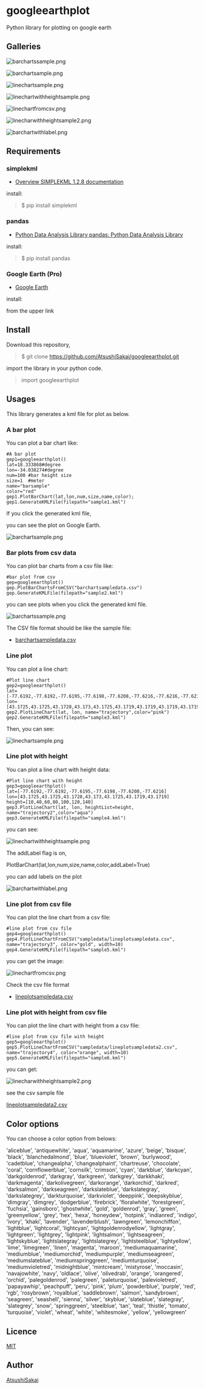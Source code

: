 googleearthplot
===============

Python library for plotting on google earth

## Galleries

![barchartssample.png](https://github.com/AtsushiSakai/googleearthplot/blob/master/img/barchartssample.png)

![barchartsample.png](https://github.com/AtsushiSakai/googleearthplot/blob/master/img/barchartsample.png)

![linechartsample.png](https://github.com/AtsushiSakai/googleearthplot/blob/master/img/linechartsample.png)

![linechartwithheightsample.png](https://github.com/AtsushiSakai/googleearthplot/blob/master/img/linechartwithheightsample.png)

![linechartfromcsv.png](https://github.com/AtsushiSakai/googleearthplot/blob/master/img/linechartfromcsv.png)

![linecharwithheightsample2.png](https://github.com/AtsushiSakai/googleearthplot/blob/master/img/linecharwithheightsample2.png)

![barchartwithlabel.png](https://github.com/AtsushiSakai/googleearthplot/blob/master/img/barchartwithlabel.png)

## Requirements

### simplekml

- [Overview SIMPLEKML 1.2.8 documentation](http://www.simplekml.com/en/latest/index.html)

install:

> $ pip install simplekml

### pandas

- [Python Data Analysis Library  pandas: Python Data Analysis Library](http://pandas.pydata.org/)

install:

> $ pip install pandas

### Google Earth (Pro)

- [Google Earth](http://www.google.com/earth/download/ge/agree.html)

install:

from the upper link

## Install

Download this repository,

> $ git clone https://github.com/AtsushiSakai/googleearthplot.git

import the library in your python code.

> import googleearthplot

## Usages

This library generates a kml file for plot as below.

### A bar plot 

You can plot a bar chart like:

    #A bar plot 
    gep1=googleearthplot()
    lat=18.333868#degree
    lon=-34.038274#degree
    num=100 #bar height size
    size=1  #meter
    name="barsample"
    color="red"
    gep1.PlotBarChart(lat,lon,num,size,name,color);
    gep1.GenerateKMLFile(filepath="sample1.kml")

If you click the generated kml file,

you can see the plot on Google Earth.

![barchartsample.png](https://github.com/AtsushiSakai/googleearthplot/blob/master/img/barchartsample.png)


### Bar plots from csv data

You can plot bar charts from a csv file like:

    #bar plot from csv
    gep=googleearthplot()
    gep.PlotBarChartsFromCSV("barchartsampledata.csv")
    gep.GenerateKMLFile(filepath="sample2.kml")
    

you can see plots when you click the generated kml file.

![barchartssample.png](https://github.com/AtsushiSakai/googleearthplot/blob/master/img/barchartssample.png)

The CSV file format should be like the sample file:

- [barchartsampledata.csv](https://github.com/AtsushiSakai/googleearthplot/blob/master/barchartsampledata.csv)


### Line plot

You can plot a line chart:

    #Plot line chart
    gep2=googleearthplot()
    lat=[-77.6192,-77.6192,-77.6195,-77.6198,-77.6208,-77.6216,-77.6216,-77.6216]
    lon=[43.1725,43.1725,43.1728,43.173,43.1725,43.1719,43.1719,43.1719,43.1719]
    gep2.PlotLineChart(lat, lon, name="trajectory",color="pink")
    gep2.GenerateKMLFile(filepath="sample3.kml")
    
Then, you can see:

![linechartsample.png](https://github.com/AtsushiSakai/googleearthplot/blob/master/img/linechartsample.png)

### Line plot with height 

You can plot a line chart with height data:

    #Plot line chart with height
    gep3=googleearthplot()
    lat=[-77.6192,-77.6192,-77.6195,-77.6198,-77.6208,-77.6216]
    lon=[43.1725,43.1725,43.1728,43.173,43.1725,43.1719,43.1719]
    height=[10,40,60,80,100,120,140]
    gep3.PlotLineChart(lat, lon, heightList=height, name="trajectory2",color="aqua")
    gep3.GenerateKMLFile(filepath="sample4.kml")
 

you can see:

![linechartwithheightsample.png](https://github.com/AtsushiSakai/googleearthplot/blob/master/img/linechartwithheightsample.png)


The addLabel flag is on, 

  PlotBarChart(lat,lon,num,size,name,color,addLabel=True)

you can add labels on the plot

![barchartwithlabel.png](https://github.com/AtsushiSakai/googleearthplot/blob/master/img/barchartwithlabel.png)


### Line plot from csv file

You can plot the line chart from a csv file:

    #line plot from csv file
    gep4=googleearthplot()
    gep4.PlotLineChartFromCSV("sampledata/lineplotsampledata.csv", name="trajectory3", color="gold", width=10)
    gep4.GenerateKMLFile(filepath="sample5.kml")


you can get the image:

![linechartfromcsv.png](https://github.com/AtsushiSakai/googleearthplot/blob/master/img/linechartfromcsv.png)

Check the csv file format 

- [lineplotsampledata.csv](https://github.com/AtsushiSakai/googleearthplot/blob/master/sampledata/lineplotsampledata.csv)

### Line plot with height from csv file

You can plot the line chart with height from a csv file:

    #line plot from csv file with height
    gep5=googleearthplot()
    gep5.PlotLineChartFromCSV("sampledata/lineplotsampledata2.csv", name="trajectory4", color="orange", width=10)
    gep5.GenerateKMLFile(filepath="sample6.kml")


you can get:

![linecharwithheightsample2.png](https://github.com/AtsushiSakai/googleearthplot/blob/master/img/linecharwithheightsample2.png)

see the csv sample file

[lineplotsampledata2.csv](https://github.com/AtsushiSakai/googleearthplot/blob/master/sampledata/lineplotsampledata2.csv)


## Color options

You can choose a color option from belows:

'aliceblue', 'antiquewhite', 'aqua', 'aquamarine', 'azure', 'beige', 'bisque', 'black', 'blanchedalmond', 'blue', 'blueviolet', 'brown', 'burlywood', 'cadetblue', 'changealpha', 'changealphaint', 'chartreuse', 'chocolate', 'coral', 'cornflowerblue', 'cornsilk', 'crimson', 'cyan', 'darkblue', 'darkcyan', 'darkgoldenrod', 'darkgray', 'darkgreen', 'darkgrey', 'darkkhaki', 'darkmagenta', 'darkolivegreen', 'darkorange', 'darkorchid', 'darkred', 'darksalmon', 'darkseagreen', 'darkslateblue', 'darkslategray', 'darkslategrey', 'darkturquoise', 'darkviolet', 'deeppink', 'deepskyblue', 'dimgray', 'dimgrey', 'dodgerblue', 'firebrick', 'floralwhite', 'forestgreen', 'fuchsia', 'gainsboro', 'ghostwhite', 'gold', 'goldenrod', 'gray', 'green', 'greenyellow', 'grey', 'hex', 'hexa', 'honeydew', 'hotpink', 'indianred', 'indigo', 'ivory', 'khaki', 'lavender', 'lavenderblush', 'lawngreen', 'lemonchiffon', 'lightblue', 'lightcoral', 'lightcyan', 'lightgoldenrodyellow', 'lightgray', 'lightgreen', 'lightgrey', 'lightpink', 'lightsalmon', 'lightseagreen', 'lightskyblue', 'lightslategray', 'lightslategrey', 'lightsteelblue', 'lightyellow', 'lime', 'limegreen', 'linen', 'magenta', 'maroon', 'mediumaquamarine', 'mediumblue', 'mediumorchid', 'mediumpurple', 'mediumseagreen', 'mediumslateblue', 'mediumspringgreen', 'mediumturquoise', 'mediumvioletred', 'midnightblue', 'mintcream', 'mistyrose', 'moccasin', 'navajowhite', 'navy', 'oldlace', 'olive', 'olivedrab', 'orange', 'orangered', 'orchid', 'palegoldenrod', 'palegreen', 'paleturquoise', 'palevioletred', 'papayawhip', 'peachpuff', 'peru', 'pink', 'plum', 'powderblue', 'purple', 'red', 'rgb', 'rosybrown', 'royalblue', 'saddlebrown', 'salmon', 'sandybrown', 'seagreen', 'seashell', 'sienna', 'silver', 'skyblue', 'slateblue', 'slategray', 'slategrey', 'snow', 'springgreen', 'steelblue', 'tan', 'teal', 'thistle', 'tomato', 'turquoise', 'violet', 'wheat', 'white', 'whitesmoke', 'yellow', 'yellowgreen'


## Licence

[MIT](https://github.com/tcnksm/tool/blob/master/LICENCE)

## Author

[AtsushiSakai](http://atsushisakai.github.io/)


